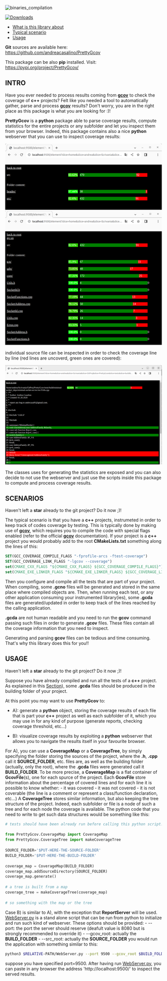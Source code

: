 ![binaries_compilation](https://github.com/andreacasalino/PrettyGcov/actions/workflows/runTests.yml/badge.svg)

[![Downloads](https://static.pepy.tech/badge/prettygcov)](https://pepy.tech/project/prettygcov)

- [What is this library about](#intro)
- [Typical scenario](#scenarios)
- [Usage](#usage)

**Git** sources are available here: https://github.com/andreacasalino/PrettyGcov

This package can be also **pip** installed. Visit: https://pypi.org/project/PrettyGcov/  

## INTRO

Have you ever needed to process results coming from [**gcov**](https://gcc.gnu.org/onlinedocs/gcc/Gcov-Intro.html#Gcov-Intro) to check the coverage of **c++** projects?
Felt like you needed a tool to automatically gather, parse and process [**gcov**](https://gcc.gnu.org/onlinedocs/gcc/Gcov-Intro.html#Gcov-Intro) results?
Don't worry, you are in the right place as this package is what you are looking for :)!

**PrettyGcov** is a **python** package able to parse coverage results, compute statistics for the entire projects or any subfolder and let you inspect them from your browser. Indeed, this package contains also a nice **python** webserver that you can use to inspect coverage results:

![](https://github.com/andreacasalino/PrettyGcov/blob/main/img/folders.png)
![](https://github.com/andreacasalino/PrettyGcov/blob/main/img/files.png)

individual source file can be inspected in order to check the coverage line by line (red lines are uncoverd, green ones are covered):

![](https://github.com/andreacasalino/PrettyGcov/blob/main/img/source.png)

The classes uses for generating the statistics are exposed and you can also decide to not use the webserver and just use the scripts inside this package to compute and process coverage results.

## SCENARIOS

Haven't left a **star** already to the git project? Do it now ;)!

The typical scenario is that you have a **c++** projects, instrumeted in order to keep track of codes coverage by testing.
This is typically done by making use of [**gcov**](https://gcc.gnu.org/onlinedocs/gcc/Gcov-Intro.html#Gcov-Intro), which requires you to compile the code with special flags enabled (refer to the official [**gcov**](https://gcc.gnu.org/onlinedocs/gcc/Gcov-Intro.html#Gcov-Intro) documentation).
If your project is a **c++** project you would probably add to the root **CMakeLists.txt** something along the lines of this:
```cmake
SET(GCC_COVERAGE_COMPILE_FLAGS "-fprofile-arcs -ftest-coverage")
SET(GCC_COVERAGE_LINK_FLAGS "-lgcov --coverage")
set(CMAKE_CXX_FLAGS "${CMAKE_CXX_FLAGS} ${GCC_COVERAGE_COMPILE_FLAGS}")
set(CMAKE_EXE_LINKER_FLAGS "${CMAKE_EXE_LINKER_FLAGS} ${GCC_COVERAGE_LINK_FLAGS}")
```

Then you configure and compile all the tests that are part of your project. 
When compiling, some **.gcno** files will be generated and stored in the same place where compiled objects are.
Then, when running each test, or any other application consuming your instrumented library(ies), some **.gcda** files are generated/updated in order to keep track of the lines reached by the calling application.

**.gcda** are not human readable and you need to run the **gcov** command passing such files in order to generate **.gcov** files. These files contain all the coverage information that you need to inspect.

Generating and parsing **gcov** files can be tedious and time consuming. That's why this library does this for you!!

## USAGE

Haven't left a **star** already to the git project? Do it now ;)!

Suppose you have already compiled and run all the tests of a **c++** project. As explained in this [Section](#scenarios)), some **.gcda** files should be produced in the building folder of your project.

At this point you may want to use **PrettyGcov** to:

- A): generate a **python** object, storing the coverage results of each file that is part your **c++** project as well as each subfolder of it, which you may use in for any kind of purpose (generate reports, checking coverage threshold, etc...)

- B): visualize coverage results by exploiting a **python** webserver that allows you to navigate the results itself in your favourite browser.

For A), you can use a **CoverageMap** or a **CoverageTree**, by simply specifying the folder storing the sources of the project, where the **.h**, **.cpp** call it **SOURCE_FOLDER**, etc. files are, as well as the building folder (actually, only the root), where the **.gcda** files were generated call it **BUILD_FOLDER**.
To be more precise, a **CoverageMap** is a flat container of **GcovFile**(s), one for each spurce of the project. Each **GcovFile** store information about the percentage of covered lines and for each line it is possible to know whether:
    - it was covered
    - it was not covered
    - it is not coverable (the line is a comment or represent a class/function declaration, etc...)
A **CoverageTree** stores similar information, but also keeping the tree structure of the project. Indeed, each subfolder or file is a node of such a tree and for each node the coverage is available.
The python code that you need to write to get such data structures would be something like this:

```python
# tests should have been already run before calling this python script!

from PrettyGcov.CoverageMap import CoverageMap
from PrettyGcov.CoverageTree import makeCoverageTree

SOURCE_FOLDER='$PUT-HERE-THE-SOURCE-FOLDER'
BUILD_FOLDER='$PUT-HERE-THE-BUILD-FOLDER'

coverage_map = CoverageMap(BUILD_FOLDER)
coverage_map.addSourceDirectory(SOURCE_FOLDER)
coverage_map.generate()

# a tree is built from a map
coverage_tree = makeCoverageTree(coverage_map)

# so something with the map or the tree
```

Case B) is similar to A), with the exception that **ReportServer** will be used.
[WebServer.py](./PrettyGcov/WebServer/WebServer.py) is a stand alone script that can be run from python to initialize and run such kind of webserver. These options should be provided:
    - --port: the port the server should reserve (deafult value is 8080 but is strongly recommended to override it)
    - --gcov_root: actually the **BUILD_FOLDER**
    - --src_root: actually the **SOURCE_FOLDER**
you would run the application with something similar to this:

```bash
python3 $RELATIVE-PATH/WebServer.py --port 9500 --gcov_root $BUILD_FOLDER --src_root $SOURCE_FOLDER
```

suppose you have specified port=9500. After having run [WebServer.py](./PrettyGcov/WebServer/WebServer.py), you can paste in any browser the address 'http://localhost:9500/' to inspect the served results.
